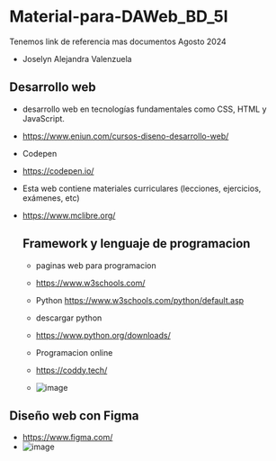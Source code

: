 # Material-para-DAWeb_BD_5I
Tenemos link de referencia mas documentos Agosto 2024
- Joselyn Alejandra Valenzuela
## Desarrollo web
- desarrollo web en tecnologías fundamentales como CSS, HTML y JavaScript.
- https://www.eniun.com/cursos-diseno-desarrollo-web/
- Codepen
- https://codepen.io/

- Esta web contiene materiales curriculares (lecciones, ejercicios, exámenes, etc)
- https://www.mclibre.org/

  ## Framework y lenguaje de programacion
  - paginas web para programacion
  - https://www.w3schools.com/
  - Python https://www.w3schools.com/python/default.asp
  - descargar python
  - https://www.python.org/downloads/
 
  - Programacion online
  - https://coddy.tech/
  - ![image](https://github.com/user-attachments/assets/3cb82021-0006-4d11-a6be-9b9f38455f2d)

## Diseño web con Figma 
- https://www.figma.com/
- ![image](https://github.com/user-attachments/assets/e06dd5a8-e2d4-4775-a488-b97460da3be3)
